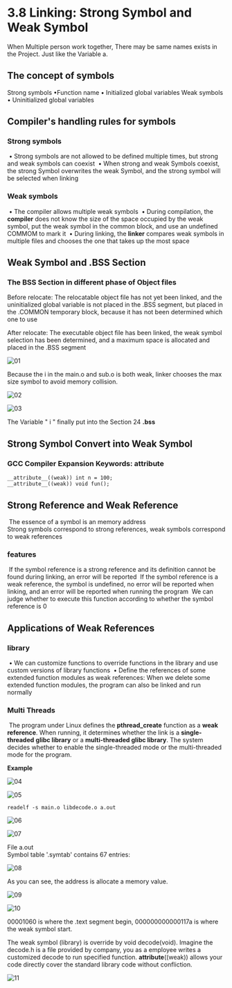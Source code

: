 # 3.8 Linking: Strong Symbol and Weak Symbol



When Multiple person work together, There may be same names exists in the Project. Just like the Variable a.

## The concept of symbols

Strong symbols
	•Function name
	• Initialized global variables
Weak symbols
	• Uninitialized global variables



## Compiler's handling rules for symbols

### Strong symbols

​	• Strong symbols are not allowed to be defined multiple times, but strong and weak symbols can coexist
​	• When strong and weak Symbols coexist, the strong Symbol overwrites the weak Symbol, and the strong symbol will be selected when linking

### Weak symbols

​	• The compiler allows multiple weak symbols
​	• During compilation, the **compiler** does not know the size of the space occupied by the weak symbol, put the weak symbol in the common block, and use an undefined COMMOM to mark it
​	• During linking, the **linker** compares weak symbols in multiple files and chooses the one that takes up the most space



## Weak Symbol and .BSS Section

### The BSS Section in different phase of Object files

Before relocate: The relocatable object file has not yet been linked, and the uninitialized global variable is not placed in the .BSS segment, but placed in the .COMMON temporary block, because it has not been determined which one to use

After relocate: The executable object file has been linked, the weak symbol selection has been determined, and a maximum space is allocated and placed in the .BSS segment

![01](https://github.com/knightsummon/02-Computer-underlying-programming-and-system-optimization/blob/main/03%20Compile%20Linking%20and%20Run%20the%20Program/3.8%20Linking%20Strong%20Symbol%20and%20Weak%20Symbol.assets/01.jpg)

Because the i in the main.o and sub.o is both weak, linker chooses the max size symbol to avoid memory collision.

![02](https://github.com/knightsummon/02-Computer-underlying-programming-and-system-optimization/blob/main/03%20Compile%20Linking%20and%20Run%20the%20Program/3.8%20Linking%20Strong%20Symbol%20and%20Weak%20Symbol.assets/02.jpg)

![03](https://github.com/knightsummon/02-Computer-underlying-programming-and-system-optimization/blob/main/03%20Compile%20Linking%20and%20Run%20the%20Program/3.8%20Linking%20Strong%20Symbol%20and%20Weak%20Symbol.assets/03.jpg)

The Variable " i " finally put into the Section 24  **.bss**



## Strong Symbol Convert into Weak Symbol

### GCC Compiler Expansion Keywords: __attribute__

```
__attribute__((weak)) int n = 100;
__attribute__((weak)) void fun();
```



## Strong Reference and Weak Reference

​	The essence of a symbol is an memory address  
​	Strong symbols correspond to strong references, weak symbols correspond to weak references

### features

​	If the symbol reference is a strong reference and its definition cannot be found during linking, an error will be reported
​	If the symbol reference is a weak reference, the symbol is undefined, no error will be reported when linking, and an error will be reported when running the program
​	We can judge whether to execute this function according to whether the symbol reference is 0

## Applications of Weak References

### library

​	• We can customize functions to override functions in the library and use custom versions of library functions
​	• Define the references of some extended function modules as weak references: When we delete some extended function modules, the program can also be linked and run normally

### Multi Threads

​	The program under Linux defines the **pthread_create** function as a **weak reference**. When running, it determines whether the link is a **single-threaded** **glibc library** or a **multi-threaded glibc library**. The system decides whether to enable the single-threaded mode or the multi-threaded mode for the program.

**Example**

![04](https://github.com/knightsummon/02-Computer-underlying-programming-and-system-optimization/blob/main/03%20Compile%20Linking%20and%20Run%20the%20Program/3.8%20Linking%20Strong%20Symbol%20and%20Weak%20Symbol.assets/04.jpg)

![05](https://github.com/knightsummon/02-Computer-underlying-programming-and-system-optimization/blob/main/03%20Compile%20Linking%20and%20Run%20the%20Program/3.8%20Linking%20Strong%20Symbol%20and%20Weak%20Symbol.assets/05.jpg)

```
readelf -s main.o libdecode.o a.out
```

![06](https://github.com/knightsummon/02-Computer-underlying-programming-and-system-optimization/blob/main/03%20Compile%20Linking%20and%20Run%20the%20Program/3.8%20Linking%20Strong%20Symbol%20and%20Weak%20Symbol.assets/06.jpg)

![07](https://github.com/knightsummon/02-Computer-underlying-programming-and-system-optimization/blob/main/03%20Compile%20Linking%20and%20Run%20the%20Program/3.8%20Linking%20Strong%20Symbol%20and%20Weak%20Symbol.assets/07.jpg)

File a.out  
Symbol table '.symtab' contains 67 entries:

![08](https://github.com/knightsummon/02-Computer-underlying-programming-and-system-optimization/blob/main/03%20Compile%20Linking%20and%20Run%20the%20Program/3.8%20Linking%20Strong%20Symbol%20and%20Weak%20Symbol.assets/08.jpg)

As you can see, the address is allocate a memory value.

![09](https://github.com/knightsummon/02-Computer-underlying-programming-and-system-optimization/blob/main/03%20Compile%20Linking%20and%20Run%20the%20Program/3.8%20Linking%20Strong%20Symbol%20and%20Weak%20Symbol.assets/09.jpg)

![10](https://github.com/knightsummon/02-Computer-underlying-programming-and-system-optimization/blob/main/03%20Compile%20Linking%20and%20Run%20the%20Program/3.8%20Linking%20Strong%20Symbol%20and%20Weak%20Symbol.assets/10.jpg)

00001060 is where the .text segment begin, 000000000000117a is where the weak symbol start.

The weak symbol (library) is override by void decode(void). Imagine the decode.h is a file provided by company, you as a employee writes a customized decode to run specified function. __attribute__((weak)) allows your code directly cover the standard library code without confliction.

![11](https://github.com/knightsummon/02-Computer-underlying-programming-and-system-optimization/blob/main/03%20Compile%20Linking%20and%20Run%20the%20Program/3.8%20Linking%20Strong%20Symbol%20and%20Weak%20Symbol.assets/11.jpg)
